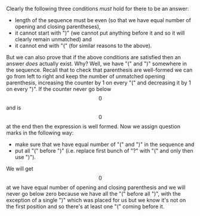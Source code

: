 Clearly the following three conditions *must* hold for there to be an answer:

- length of the sequence must be even (so that we have equal number of opening and closing parentheses),
- it cannot start with ")" (we cannot put anything before it and so it will clearly remain unmatched) and
- it cannot end with "(" (for similar reasons to the above).

But we can also prove that if the above conditions are satisfied then an answer *does* actually exist.  Why?  Well, we have "(" and ")" somewhere in the sequence.  Recall that to check that parenthesis are well-formed we can go from left to right and keep the number of unmatched opening parenthesis, increasing the counter by 1 on every "(" and decreasing it by 1 on every ")".  If the counter never go below $$0$$ and is $$0$$ at the end then the expression is well formed.  Now we assign question marks in the following way:

- make sure that we have equal number of "(" and ")" in the sequence and
- put all "(" before ")" (i.e. replace first bunch of "?" with "(" and only then use ")").

We will get $$0$$ at we have equal number of opening and closing parenthesis and we will never go below zero because we have all the "(" before all ")", with the exception of a single ")" which was placed for us but we know it's not on the first position and so there's at least one "(" coming before it.
